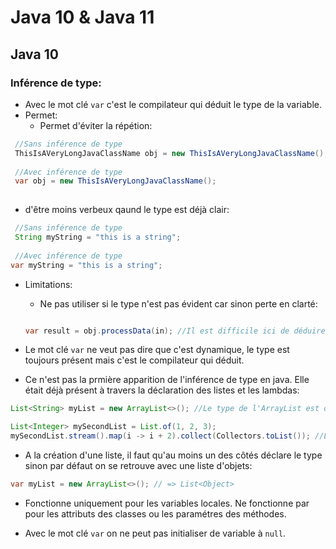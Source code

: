 # Java 10 & Java 11

## Java 10

### Inférence de type:

* Avec le mot clé `var` c'est le compilateur qui déduit le type de la variable.
* Permet: 
  * Permet d'éviter la répétion:
  
```java
 //Sans inférence de type
 ThisIsAVeryLongJavaClassName obj = new ThisIsAVeryLongJavaClassName();
 
 //Avec inférence de type
 var obj = new ThisIsAVeryLongJavaClassName();
 
```
  
  * d'être moins verbeux qaund le type est déjà clair:
  
```java
 //Sans inférence de type
 String myString = "this is a string";
 
 //Avec inférence de type
var myString = "this is a string";
```

* Limitations:
  * Ne pas utiliser si le type n'est pas évident car sinon perte en clarté:
  
  ```java
  
  var result = obj.processData(in); //Il est difficile ici de déduire le type de result
  
  ```
* Le mot clé `var` ne veut pas dire que c'est dynamique, le type est toujours présent mais c'est le compilateur qui déduit.

* Ce n'est pas la prmière apparition de l'inférence de type en java. Elle était déjà présent à travers la déclaration des listes et les lambdas:

```java
List<String> myList = new ArrayList<>(); //Le type de l'ArrayList est déduit par le compilateur

List<Integer> mySecondList = List.of(1, 2, 3);
mySecondList.stream().map(i -> i + 2).collect(Collectors.toList()); //Le type de i est déduit par le compilateur

```

* A la création d'une liste, il faut qu'au moins un des côtés déclare le type sinon par défaut on se retrouve avec une liste d'objets:

```java
var myList = new ArrayList<>(); // => List<Object> 
```

* Fonctionne uniquement pour les variables locales. Ne fonctionne par pour les attributs des classes ou les paramétres des méthodes.

* Avec le mot clé `var` on ne peut pas initialiser de variable à `null`.
